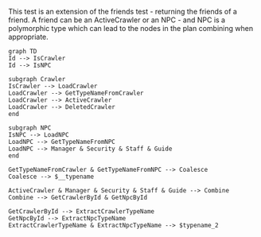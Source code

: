 This test is an extension of the friends test - returning the friends of a
friend. A friend can be an ActiveCrawler or an NPC - and NPC is a polymorphic
type which can lead to the nodes in the plan combining when appropriate.

```mermaid
graph TD
Id --> IsCrawler
Id --> IsNPC

subgraph Crawler
IsCrawler --> LoadCrawler
LoadCrawler --> GetTypeNameFromCrawler
LoadCrawler --> ActiveCrawler
LoadCrawler --> DeletedCrawler
end

subgraph NPC
IsNPC --> LoadNPC
LoadNPC --> GetTypeNameFromNPC
LoadNPC --> Manager & Security & Staff & Guide
end

GetTypeNameFromCrawler & GetTypeNameFromNPC --> Coalesce
Coalesce --> $__typename

ActiveCrawler & Manager & Security & Staff & Guide --> Combine
Combine --> GetCrawlerById & GetNpcById

GetCrawlerById --> ExtractCrawlerTypeName
GetNpcById --> ExtractNpcTypeName
ExtractCrawlerTypeName & ExtractNpcTypeName --> $typename_2
```
